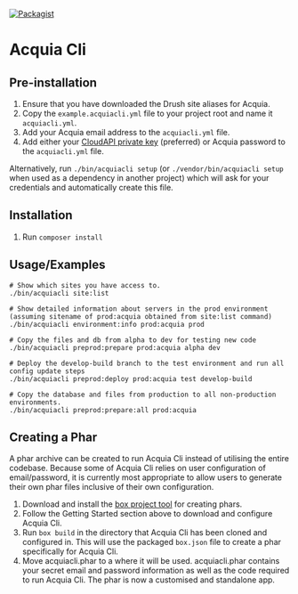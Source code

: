 [![Packagist](https://img.shields.io/packagist/v/typhonius/acquia_cli.svg)](https://packagist.org/packages/typhonius/acquia_cli)
# Acquia Cli

## Pre-installation
1. Ensure that you have downloaded the Drush site aliases for Acquia.
1. Copy the `example.acquiacli.yml` file to your project root and name it `acquiacli.yml`.
1. Add your Acquia email address to the `acquiacli.yml` file.
1. Add either your [CloudAPI private key](https://accounts.acquia.com/account/security) (preferred) or Acquia password to the `acquiacli.yml` file.

Alternatively, run `./bin/acquiacli setup` (or `./vendor/bin/acquiacli setup` when used as a dependency in another project) which will ask for your credentials and automatically create this file.

## Installation
1. Run `composer install`

## Usage/Examples
````
# Show which sites you have access to.
./bin/acquiacli site:list

# Show detailed information about servers in the prod environment (assuming sitename of prod:acquia obtained from site:list command)
./bin/acquiacli environment:info prod:acquia prod

# Copy the files and db from alpha to dev for testing new code
./bin/acquiacli preprod:prepare prod:acquia alpha dev

# Deploy the develop-build branch to the test environment and run all config update steps
./bin/acquiacli preprod:deploy prod:acquia test develop-build

# Copy the database and files from production to all non-production environments.
./bin/acquiacli preprod:prepare:all prod:acquia
````

## Creating a Phar
A phar archive can be created to run Acquia Cli instead of utilising the entire codebase. Because some of Acquia Cli relies on user configuration of email/password, it is currently most appropriate to allow users to generate their own phar files inclusive of their own configuration.

1. Download and install the [box project tool](https://github.com/box-project/box2) for creating phars.
2. Follow the Getting Started section above to download and configure Acquia Cli.
3. Run `box build` in the directory that Acquia Cli has been cloned and configured in. This will use the packaged `box.json` file to create a phar specifically for Acquia Cli.
4. Move acquiacli.phar to a where it will be used. acquiacli.phar contains your secret email and password information as well as the code required to run Acquia Cli. The phar is now a customised and standalone app.
